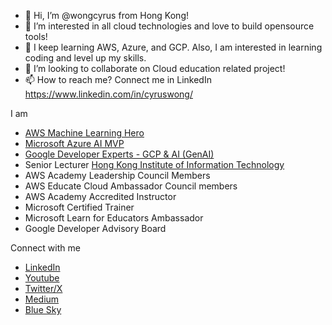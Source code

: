 - 👋 Hi, I’m @wongcyrus from Hong Kong!
- 👀 I’m interested in all cloud technologies and love to build opensource tools! 
- 🌱 I keep learning AWS, Azure, and GCP. Also, I am interested in learning coding and level up my skills.
- 💞️ I’m looking to collaborate on Cloud education related project! 
- 📫 How to reach me? Connect me in LinkedIn https://www.linkedin.com/in/cyruswong/ 

I am
- [AWS Machine Learning Hero](https://builder.aws.com/community/@wongcyrus)
- [Microsoft Azure AI MVP](https://mvp.microsoft.com/en-US/MVP/profile/86da86ff-8786-ed11-aad1-000d3a197333)
- [Google Developer Experts - GCP & AI (GenAI)](https://developers.google.com/profile/u/cyruswong)
- Senior Lecturer [Hong Kong Institute of Information Technology](https://hkiit.edu.hk/)
- AWS Academy Leadership Council Members
- AWS Educate Cloud Ambassador Council members
- AWS Academy Accredited Instructor
- Microsoft Certified Trainer
- Microsoft Learn for Educators Ambassador
- Google Developer Advisory Board

Connect with me
- [LinkedIn](https://www.linkedin.com/in/cyruswong/)
- [Youtube](https://www.youtube.com/channel/UCjzFlDS8Zu8sIRJWeldfJ1w)
- [Twitter/X](https://twitter.com/wongcyrus)
- [Medium](https://medium.com/@wongcyrus)
- [Blue Sky](https://bsky.app/profile/cyruswong.bsky.social)

<!---
wongcyrus/wongcyrus is a ✨ special ✨ repository because its `README.md` (this file) appears on your GitHub profile.
You can click the Preview link to take a look at your changes.
--->
